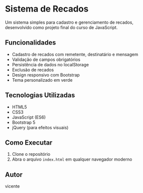 # Sistema de Recados

Um sistema simples para cadastro e gerenciamento de recados, desenvolvido como projeto final do curso de JavaScript.

## Funcionalidades

- Cadastro de recados com remetente, destinatário e mensagem
- Validação de campos obrigatórios
- Persistência de dados no localStorage
- Exclusão de recados
- Design responsivo com Bootstrap
- Tema personalizado em verde

## Tecnologias Utilizadas

- HTML5
- CSS3
- JavaScript (ES6)
- Bootstrap 5
- jQuery (para efeitos visuais)

## Como Executar

1. Clone o repositório
2. Abra o arquivo `index.html` em qualquer navegador moderno

## Autor

vicente
